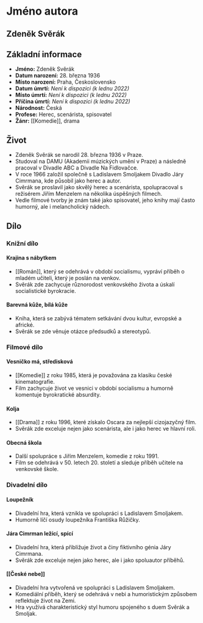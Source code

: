 # Jméno autora
## Zdeněk Svěrák

## Základní informace
- **Jméno:** Zdeněk Svěrák
- **Datum narození:** 28. března 1936
- **Místo narození:** Praha, Československo
- **Datum úmrtí:** *Není k dispozici (k lednu 2022)*
- **Místo úmrtí:** *Není k dispozici (k lednu 2022)*
- **Příčina úmrtí:** *Není k dispozici (k lednu 2022)*
- **Národnost:** Česká
- **Profese:** Herec, scenárista, spisovatel
- **Žánr:** [[Komedie]], drama

## Život
- Zdeněk Svěrák se narodil 28. března 1936 v Praze.
- Studoval na DAMU (Akademii múzických umění v Praze) a následně pracoval v Divadle ABC a Divadle Na Fidlovačce.
- V roce 1966 založil společně s Ladislavem Smoljakem Divadlo Járy Cimrmana, kde působil jako herec a autor.
- Svěrák se proslavil jako skvělý herec a scenárista, spolupracoval s režisérem Jiřím Menzelem na několika úspěšných filmech.
- Vedle filmové tvorby je znám také jako spisovatel, jeho knihy mají často humorný, ale i melancholický nádech.

## Dílo

### Knižní dílo
#### Krajina s nábytkem
- [[Román]], který se odehrává v období socialismu, vypráví příběh o mladém učiteli, který je poslán na venkov.
- Svěrák zde zachycuje různorodost venkovského života a úskalí socialistické byrokracie.

#### Barevná kůže, bílá kůže
- Kniha, která se zabývá tématem setkávání dvou kultur, evropské a africké.
- Svěrák se zde věnuje otázce předsudků a stereotypů.

### Filmové dílo
#### Vesničko má, středisková
- [[Komedie]] z roku 1985, která je považována za klasiku české kinematografie.
- Film zachycuje život ve vesnici v období socialismu a humorně komentuje byrokratické absurdity.

#### Kolja
- [[Drama]] z roku 1996, které získalo Oscara za nejlepší cizojazyčný film.
- Svěrák zde exceluje nejen jako scenárista, ale i jako herec ve hlavní roli.

#### Obecná škola
- Další spolupráce s Jiřím Menzelem, komedie z roku 1991.
- Film se odehrává v 50. letech 20. století a sleduje příběh učitele na venkovské škole.

### Divadelní dílo
#### Loupežník
- Divadelní hra, která vznikla ve spolupráci s Ladislavem Smoljakem.
- Humorně líčí osudy loupežníka Františka Růžičky.

#### Jára Cimrman ležící, spící
- Divadelní hra, která přibližuje život a činy fiktivního génia Járy Cimrmana.
- Svěrák zde exceluje nejen jako herec, ale i jako spoluautor příběhů.
#### [[České nebe]]
- Divadelní hra vytvořená ve spolupráci s Ladislavem Smoljakem.
- Komediální příběh, který se odehrává v nebi a humoristickým způsobem reflektuje život na Zemi.
- Hra využívá charakteristický styl humoru spojeného s duem Svěrák a Smoljak.